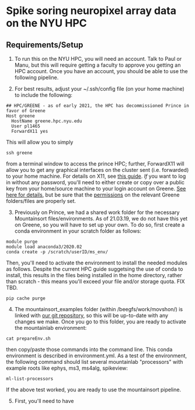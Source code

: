 # Spike soring neuropixel array data on the NYU HPC

## Requirements/Setup

1. To run this on the NYU HPC, you will need an account. Talk to Paul or Manu, but this will require getting a faculty to approve you getting an HPC account. Once you have an account, you should be able to use the following pipeline.

2. For best results, adjust your ~/.ssh/config file (on your home machine) to include the following:
~~~~
## HPC/GREENE - as of early 2021, the HPC has decommissioned Prince in favor of Greene
Host greene
  HostName greene.hpc.nyu.edu
  User pl1465
  ForwardX11 yes
~~~~
This will allow you to simply 
~~~~
ssh greene
~~~~
from a terminal window to access the prince HPC; further, ForwardX11 will allow you to get any graphical interfaces on the cluster sent (i.e. forwarded) to your home machine. For details on X11, see [this guide](https://uisapp2.iu.edu/confluence-prd/pages/viewpage.action?pageId=280461906). _If_ you want to log in without any password, you'll need to either create or copy over a public key from your home/source machine to your login account on Greene. [See here for details](https://devwikis.nyu.edu/display/NYUHPC/Configuring+SSH+Key-Based+Authentication), but be sure that the [permissions](https://unix.stackexchange.com/questions/36540/why-am-i-still-getting-a-password-prompt-with-ssh-with-public-key-authentication) on the relevant Greene folders/files are properly set.

3. Previously on Prince, we had a shared work folder for the necessary Mountainsort files/environments. As of 21.03.19, we do not have this yet on Greene, so you will have to set up your own. To do so, first create a conda environment in your scratch folder as follows:
~~~~
module purge
module load anaconda3/2020.02
conda create -p /scratch/userID/ms_env/
~~~~

Then, you'll need to activate the environment to install the needed modules as follows. Despite the current HPC guide suggetsing the use of conda to install, this results in the files being installed in the home directory, rather than scratch - this means you'll exceed your file and/or storage quota. FIX TBD.

~~~
pip cache purge
~~~

4. The mountainsort_examples folder (within /beegfs/work/movshon/) is linked with [our git repository](https://github.com/VisualNeuroscienceLaboratory/mountainsort_examples), so this will be up-to-date with any changes we make. Once you go to this folder, you are ready to activate the mountainlab environment:
~~~~
cat prepareEnv.sh
~~~~
then copy/paste those commands into the command line. This conda environment is described in environment.yml.
As a test of the environment, the following command should list several mountainlab "processors" with example roots like ephys, ms3, ms4alg, spikeview:
~~~~
ml-list-processors
~~~~
If the above test worked, you are ready to use the mountainsort pipeline.

5. First, you'll need to have 
